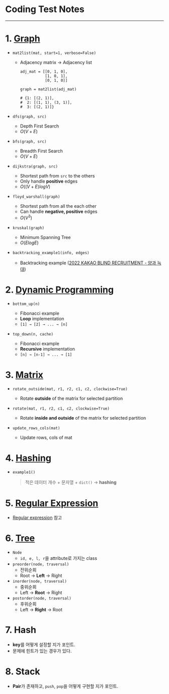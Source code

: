 # Coding Test Notes

---

# 1. [Graph](notes/graph.py)
- `mat2list(mat, start=1, verbose=False)`
  - Adjacency matrix → Adjacency list
    ```
    adj_mat = [[0, 1, 0],
               [1, 0, 1],
               [0, 1, 0]]
    
    graph = mat2list(adj_mat)
    
    # {1: [(2, 1)],
    #  2: [(1, 1), (3, 1)],
    #  3: [(2, 1)]}
    ```

- `dfs(graph, src)`
  - Depth First Search
  - $O(V+E)$

- `bfs(graph, src)`
  - Breadth First Search
  - $O(V+E)$

- `dijkstra(graph, src)`
  - Shortest path from `src` to the others
  - Only handle **positive** edges
  - $O((V+E)log V)$

- `floyd_warshall(graph)`
  - Shortest path from all the each other
  - Can handle **negative, positive** edges
  - $O(V^3)$

- `kruskal(graph)`
  - Minimum Spanning Tree
  - $O(E log E)$

- `backtracking_example1(info, edges)`
  - Backtracking example ([2022 KAKAO BLIND RECRUITMENT - 양과 늑대](https://school.programmers.co.kr/learn/courses/30/lessons/92343))


# 2. [Dynamic Programming](notes/dynamic_programming.py)
- `bottom_up(n)`
  - Fibonacci example
  - **Loop** implementation
  - `[1] → [2] → ... → [n]` 

- `top_down(n, cache)`
  - Fibonacci example
  - **Recursive** implementation
  - `[n] → [n-1] → ... → [1]` 


# 3. [Matrix](notes/matrix.py)
- `rotate_outside(mat, r1, r2, c1, c2, clockwise=True)`
  - Rotate **outside** of the matrix for selected partition

- `rotate(mat, r1, r2, c1, c2, clockwise=True)`
  - Rotate **inside and outside** of the matrix for selected partition

- `update_rows_cols(mat)`
  - Update rows, cols of mat


# 4. [Hashing](notes/hashing.py)
- `example1()`
  > 적은 데이터 개수 + 문자열 + `dict()` → **hashing**


# 5. [Regular Expression](notes/regular_expression.ipynb)
- [Regular expression](https://alchemine.github.io/2021/10/27/re.html) 참고


# 6. [Tree](notes/tree.py)
- `Node`
  - `id, e, l, r`을 attribute로 가지는 class
- `preorder(node, traversal)`
  - 전위순회
  - Root -> **Left** -> Right
- `inorder(node, traversal)`
  - 중위순회
  - Left -> **Root** -> Right
- `postorder(node, traversal)`
  - 후위순회
  - Left -> **Right** -> Root


# 7. Hash
- **key**를 어떻게 설정할 지가 포인트.
- 문제에 힌트가 있는 경우가 있다.

# 8. Stack
- **Pair**가 존재하고, `push`, `pop`을 어떻게 구현할 지가 포인트.
